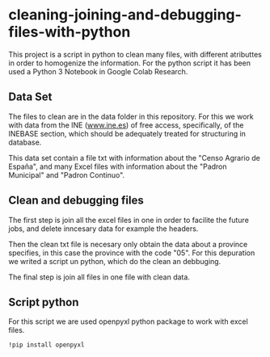 # cleaning-joining-and-debugging-files-with-python
This project is a script in python to clean many files, with different atributtes in order to homogenize the information. For the python script it has been used a Python 3 Notebook in Google Colab Research. 

## Data Set
The files to clean are in the data folder in this repository. For this we work with data from the INE (www.ine.es) of free access, specifically, of the INEBASE section, which should be adequately treated for structuring in database. 

This data set contain a file txt with information about the "Censo Agrario de España", and many Excel files with information about the "Padron Municipal" and "Padron Continuo".  

## Clean and debugging files

The first step is join all the excel files in one in order to facilite the future jobs, and delete inncesary data for example the headers.

Then the clean txt file is necesary only obtain the data about a province specifies, in this case the province with the code "05". For this depuration we writed a script un python, which do the clean an debbuging.

The final step is join all files in one file with clean data. 

## Script python 

For this script we are used openpyxl python package to work with excel files. 
```
!pip install openpyxl
```



